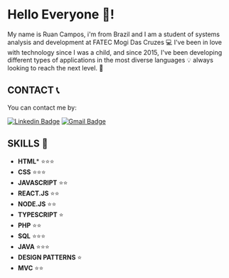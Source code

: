 # Hello Everyone 👋!

My name is Ruan Campos, i'm from Brazil  and I am a student of systems analysis and development at FATEC Mogi Das Cruzes 💻
 I've been in love with technology since I was a child, and since 2015, I've been developing different types of applications in the most diverse languages 💡 always looking to reach the next level. 🚀


## CONTACT  📞
  
You can contact me by:  

[![Linkedin Badge](https://img.shields.io/badge/-Ruan%20Campos-6633cc?style=flat-square&logo=Linkedin&logoColor=white&link=https://www.linkedin.com/in/ruan-campos-silva/)](https://www.linkedin.com/in/ruan-campos-silva/) 
[![Gmail Badge](https://img.shields.io/badge/-ruancamposdemarcos@gmail.com-6633cc?style=flat-square&logo=Gmail&logoColor=white&link=mailto:ruancamposdemarcos@gmail.com)](mailto:ruancamposdemarcos@gmail.com)

## SKILLS 🤹

- **HTML*** 	⭐⭐⭐
- **CSS**		⭐⭐⭐
- **JAVASCRIPT** ⭐⭐
- **REACT.JS** ⭐⭐
- **NODE.JS** ⭐⭐
- **TYPESCRIPT** ⭐
- **PHP** ⭐⭐
- **SQL** ⭐⭐⭐
- **JAVA** ⭐⭐⭐
- **DESIGN PATTERNS** ⭐
- **MVC** ⭐⭐
